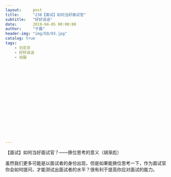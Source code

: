 ```yaml
---
layout:     post
title:      "238【面试】如何当好面试官"
subtitle:   "好好说话"
date:       2019-04-05 00:00:00
author:     "于磊"
header-img: "img/EQ/03.jpg"
catalog: true
tags:
    - 刘京京
    - 好好说话
    - 说服


















---
```


【面试】如何当好面试官？——换位思考的意义（胡渐彪）

虽然我们更多可能是以面试者的身份出现，但是如果能换位思考一下，作为面试官你会如何提问，才能测试出面试者的水平？很有利于提高你应对面试的能力。
